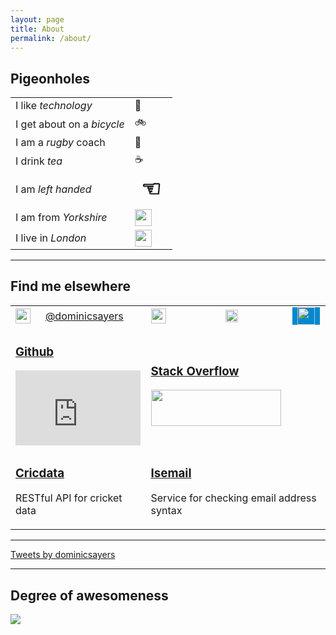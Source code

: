 ```yaml
---
layout: page
title: About
permalink: /about/
---
```


## Pigeonholes

<table>
  <tbody>
    <tr>
      <td>I like <em>technology</em></td>
      <td>🔧</td>
    </tr>
    <tr>
      <td>I get about on a <em>bicycle</em></td>
      <td>🚲</td>
    </tr>
    <tr>
      <td>I am a <em>rugby</em> coach</td>
      <td>🏉</td>
    </tr>
    <tr>
      <td>I drink <em>tea</em></td>
      <td>☕</td>
    </tr>
    <tr>
      <td>I am <em>left handed</em></td>
      <td style="font-size: 36px; font-weight: bold;">☜</td>
    </tr>
    <tr>
      <td>I am from <em>Yorkshire</em></td>
      <td><img src="https://pbs.twimg.com/profile_images/798459304156295168/hqWNAdqm_normal.jpg" height="27" /></td>
    </tr>
    <tr>
      <td>I live in <em>London</em></td>
      <td><img src="http://icons.iconarchive.com/icons/iconka/landmarks/256/london-bridge-icon.png" height="27" /></td>
    </tr>
  </tbody>
</table>

---

## Find me elsewhere

<table class="six-column">
  <tbody>
    <tr>
      <td>
        <a target="_blank" href="https://uk.linkedin.com/in/dominicsayers">
          <img src="https://upload.wikimedia.org/wikipedia/commons/thumb/0/01/LinkedIn_Logo.svg/2000px-LinkedIn_Logo.svg.png" height="24" />
        </a>
      </td>
      <td colspan="2">
        <a href="https://twitter.com/dominicsayers" class="twitter-follow-button" data-show-count="false">@dominicsayers</a><script async src="//platform.twitter.com/widgets.js" charset="utf-8"></script>
      </td>
      <td>
        <a target="_blank" href="https://www.quora.com/profile/Dominic-Sayers">
          <img src="https://qsf.ec.quoracdn.net/-3-images.logo.wordmark_default.svg4c6ca969eb5c90e5.svg" height="24" />
        </a>
      </td>
      <td>
        <a target="_blank" href="https://angel.co/dominicsayers">
          <img src="https://alist.co/assets/shared/AngelList-1f53479b7b3bd75d55d9dd0d396a738b1a6943a7885dcd2fa3e4f1adb048f61e.png" height="20" />
        </a>
      </td>
      <td>
        <a target="_blank" href="https://www.crunchbase.com/person/dominic-sayers">
          <img src="https://www.crunchbase.com/app/images/logo_crunchbase.svg" height="28" style="background-color: rgb(2, 136, 209); padding: 0 8px;" />
        </a>
      </td>
    </tr>
    <tr>
      <td colspan="3">
        <h3><a target="_blank" href="https://github.com/dominicsayers">Github</a></h3>
        <iframe src="https://githubbadge.appspot.com/dominicsayers?a=0" style="border: 0;height: 120px;width: 200px;overflow: hidden;" frameBorder="0"></iframe>
      </td>
      <td colspan="2">
        <h3><a target="_blank" href="https://stackoverflow.com/users/63349/dominic-sayers">Stack Overflow</a></h3>
        <a target="_blank" href="https://stackoverflow.com/users/63349/dominic-sayers">
          <img src="https://stackoverflow.com/users/flair/63349.png" width="208" height="58" />
        </a>
      </td>
    </tr>
    <tr>
      <td colspan="3">
        <h3><a target="_blank" href="http://cricdata.org">Cricdata</a></h3>
        <p>RESTful API for cricket data</p>
      </td>
      <td colspan="3">
        <h3><a target="_blank" href="http://isemail.info">Isemail</a></h3>
        <p>Service for checking email address syntax</p>
      </td>
    </tr>
  </tbody>
</table>

---

<a class="twitter-timeline" href="https://twitter.com/dominicsayers">Tweets by dominicsayers</a>
<script async src="//platform.twitter.com/widgets.js" charset="utf-8"></script>

---

## Degree of awesomeness

<img src="https://img.shields.io/badge/Awesomeness-%E2%98%85%E2%98%85%E2%98%85%E2%98%85%E2%98%85-green.svg" />

